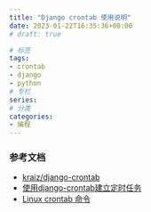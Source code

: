 ```yaml
---
title: "Django crontab 使用说明"
date: 2023-01-22T16:35:36+08:00
# draft: true

# 标签
tags:
- crontab
- django
- python
# 专栏
series:
# 分类
categories:
- 编程
---
```


### 参考文档
- [kraiz/django-crontab](https://github.com/kraiz/django-crontab)
- [使用django-crontab建立定时任务](https://segmentfault.com/a/1190000038298361)
- [Linux crontab 命令](https://www.runoob.com/linux/linux-comm-crontab.html)
